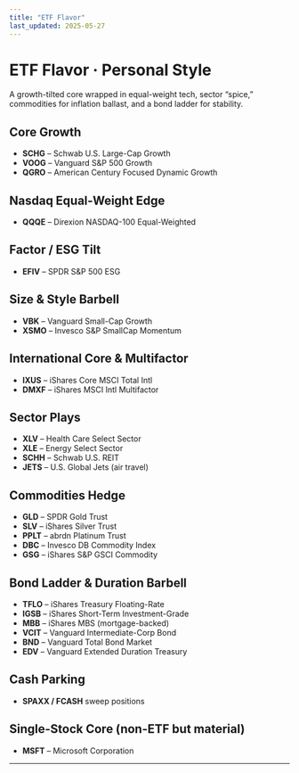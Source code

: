 ```yaml
---
title: "ETF Flavor"
last_updated: 2025-05-27
---
```


# ETF Flavor · Personal Style  

A growth-tilted core wrapped in equal-weight tech, sector “spice,” commodities for inflation ballast, and a bond ladder for stability.  

## Core Growth

- **SCHG** – Schwab U.S. Large-Cap Growth  
- **VOOG** – Vanguard S&P 500 Growth  
- **QGRO** – American Century Focused Dynamic Growth  

## Nasdaq Equal-Weight Edge

- **QQQE** – Direxion NASDAQ-100 Equal-Weighted  

## Factor / ESG Tilt

- **EFIV** – SPDR S&P 500 ESG  

## Size & Style Barbell

- **VBK** – Vanguard Small-Cap Growth  
- **XSMO** – Invesco S&P SmallCap Momentum  

## International Core & Multifactor

- **IXUS** – iShares Core MSCI Total Intl  
- **DMXF** – iShares MSCI Intl Multifactor  

## Sector Plays

- **XLV** – Health Care Select Sector  
- **XLE** – Energy Select Sector  
- **SCHH** – Schwab U.S. REIT  
- **JETS** – U.S. Global Jets (air travel)  

## Commodities Hedge

- **GLD** – SPDR Gold Trust  
- **SLV** – iShares Silver Trust  
- **PPLT** – abrdn Platinum Trust  
- **DBC** – Invesco DB Commodity Index  
- **GSG** – iShares S&P GSCI Commodity  

## Bond Ladder & Duration Barbell

- **TFLO** – iShares Treasury Floating-Rate  
- **IGSB** – iShares Short-Term Investment-Grade  
- **MBB** – iShares MBS (mortgage-backed)  
- **VCIT** – Vanguard Intermediate-Corp Bond  
- **BND** – Vanguard Total Bond Market  
- **EDV** – Vanguard Extended Duration Treasury  

## Cash Parking

- **SPAXX / FCASH** sweep positions  

## Single-Stock Core (non-ETF but material)

- **MSFT** – Microsoft Corporation  

---